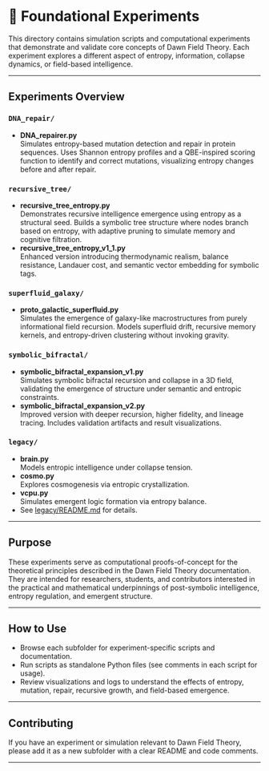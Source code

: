 # 🧪 Foundational Experiments

This directory contains simulation scripts and computational experiments that demonstrate and validate core concepts of Dawn Field Theory. Each experiment explores a different aspect of entropy, information, collapse dynamics, or field-based intelligence.

---

## Experiments Overview

### `DNA_repair/`
- **DNA_repairer.py**  
  Simulates entropy-based mutation detection and repair in protein sequences. Uses Shannon entropy profiles and a QBE-inspired scoring function to identify and correct mutations, visualizing entropy changes before and after repair.

### `recursive_tree/`
- **recursive_tree_entropy.py**  
  Demonstrates recursive intelligence emergence using entropy as a structural seed. Builds a symbolic tree structure where nodes branch based on entropy, with adaptive pruning to simulate memory and cognitive filtration.
- **recursive_tree_entropy_v1_1.py**  
  Enhanced version introducing thermodynamic realism, balance resistance, Landauer cost, and semantic vector embedding for symbolic tags.

### `superfluid_galaxy/`
- **proto_galactic_superfluid.py**  
  Simulates the emergence of galaxy-like macrostructures from purely informational field recursion. Models superfluid drift, recursive memory kernels, and entropy-driven clustering without invoking gravity.

### `symbolic_bifractal/`
- **symbolic_bifractal_expansion_v1.py**  
  Simulates symbolic bifractal recursion and collapse in a 3D field, validating the emergence of structure under semantic and entropic constraints.
- **symbolic_bifractal_expansion_v2.py**  
  Improved version with deeper recursion, higher fidelity, and lineage tracing. Includes validation artifacts and result visualizations.

### `legacy/`
- **brain.py**  
  Models entropic intelligence under collapse tension.
- **cosmo.py**  
  Explores cosmogenesis via entropic crystallization.
- **vcpu.py**  
  Simulates emergent logic formation via entropy balance.
- See [legacy/README.md](./legacy/README.md) for details.

<!-- Add summaries for additional experiment subfolders or files as they are added -->

---

## Purpose

These experiments serve as computational proofs-of-concept for the theoretical principles described in the Dawn Field Theory documentation. They are intended for researchers, students, and contributors interested in the practical and mathematical underpinnings of post-symbolic intelligence, entropy regulation, and emergent structure.

---

## How to Use

- Browse each subfolder for experiment-specific scripts and documentation.
- Run scripts as standalone Python files (see comments in each script for usage).
- Review visualizations and logs to understand the effects of entropy, mutation, repair, recursive growth, and field-based emergence.

---

## Contributing

If you have an experiment or simulation relevant to Dawn Field Theory, please add it as a new subfolder with a clear README and code comments.

---
